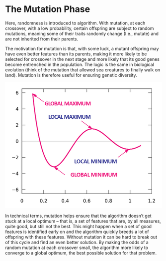 # The Mutation Phase

Here, randomness is introduced to algorithm. With mutation, at each crossover, with a low probability, certain offspring are subject to random mutations, meaning some of their traits randomly change \(I.e., mutate\) and are not inherited from their parents.

The motivation for mutation is that, with some luck, a mutant offspring may have even better features than its parents, making it more likely to be selected for crossover in the next stage and more likely that its good genes become entrenched in the population. The logic is the same in biological evolution \(think of the mutation that allowed sea creatures to finally walk on land\). Mutation is therefore useful for ensuring genetic diversity.

![](../../../.gitbook/assets/4_03_globallocalmaxmin.jpg)

In technical terms, mutation helps ensure that the algorithm doesn’t get stuck at a local optimum – that is, a set of features that are, by all measures, quite good, but still not the best. This might happen when a set of good features is identified early on and the algorithm quickly breeds a lot of offspring with these features. Without mutation it can be hard to break out of this cycle and find an even better solution. By making the odds of a random mutation at each crossover small, the algorithm more likely to converge to a global optimum, the best possible solution for that problem.

